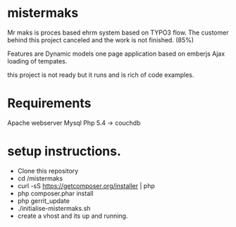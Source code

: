 # mistermaks
Mr maks is proces based ehrm system based on TYPO3 flow.
The customer behind this project canceled 
and the work is not finished. (85%)

Features are
Dynamic models
one page application based on emberjs 
Ajax loading of tempates.

this project is not ready but it runs and is rich of code examples.

Requirements
============
Apache webserver
Mysql
Php 5.4 ->
couchdb

setup instructions.
===================
-  Clone this repository
-  cd /mistermaks
-  curl -sS https://getcomposer.org/installer | php
-  php composer.phar install
-  php gerrit_update
-  ./initialise-mistermaks.sh
-  create a vhost and its up and running.

